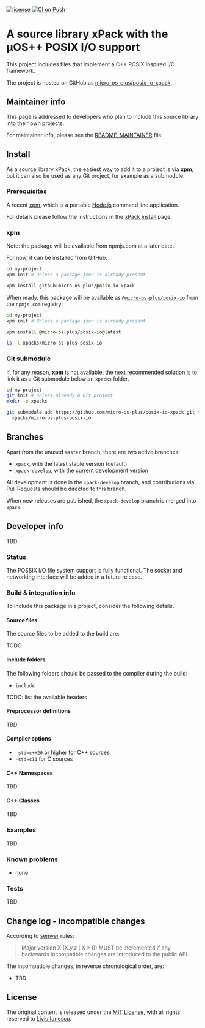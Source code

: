 [![license](https://img.shields.io/github/license/micro-os-plus/posix-io-xpack)](https://github.com/micro-os-plus/posix-io-xpack/blob/xpack/LICENSE)
[![CI on Push](https://github.com/micro-os-plus/posix-io-xpack/actions/workflows/CI.yml/badge.svg)](https://github.com/micro-os-plus/posix-io-xpack/actions/workflows/CI.yml)

# A source library xPack with the µOS++ POSIX I/O support

This project includes files that implement a C++ POSIX inspired I/O framework.

The project is hosted on GitHub as
[micro-os-plus/posix-io-xpack](https://github.com/micro-os-plus/posix-io-xpack).

## Maintainer info

This page is addressed to developers who plan to include this source
library into their own projects.

For maintainer info, please see the
[README-MAINTAINER](README-MAINTAINER.md) file.

## Install

As a source library xPack, the easiest way to add it to a project is via
**xpm**, but it can also be used as any Git project, for example as a submodule.

### Prerequisites

A recent [xpm](https://xpack.github.io/xpm/),
which is a portable [Node.js](https://nodejs.org/) command line application.

For details please follow the instructions in the
[xPack install](https://xpack.github.io/install/) page.

### xpm

Note: the package will be available from npmjs.com at a later date.

For now, it can be installed from GitHub:

```sh
cd my-project
xpm init # Unless a package.json is already present

xpm install github:micro-os-plus/posix-io-xpack
```

When ready, this package will be available as
[`@micro-os-plus/posix-io`](https://www.npmjs.com/package/@micro-os-plus/posix-io)
from the `npmjs.com` registry:

```sh
cd my-project
xpm init # Unless a package.json is already present

xpm install @micro-os-plus/posix-io@latest

ls -l xpacks/micro-os-plus-posix-io
```

### Git submodule

If, for any reason, **xpm** is not available, the next recommended
solution is to link it as a Git submodule below an `xpacks` folder.

```sh
cd my-project
git init # Unless already a Git project
mkdir -p xpacks

git submodule add https://github.com/micro-os-plus/posix-io-xpack.git \
  xpacks/micro-os-plus-posix-io
```

## Branches

Apart from the unused `master` branch, there are two active branches:

- `xpack`, with the latest stable version (default)
- `xpack-develop`, with the current development version

All development is done in the `xpack-develop` branch, and contributions via
Pull Requests should be directed to this branch.

When new releases are published, the `xpack-develop` branch is merged
into `xpack`.

## Developer info

TBD

### Status

The POSSIX I/O file system support is fully functional.
The socket and networking interface will be added in a future release.

### Build & integration info

To include this package in a project, consider the following details.

#### Source files

The source files to be added to the build are:

TODO

#### Include folders

The following folders should be passed to the compiler during the build:

- `include`

TODO: list the available headers

#### Preprocessor definitions

TBD

#### Compiler options

- `-std=c++20` or higher for C++ sources
- `-std=c11` for C sources

#### C++ Namespaces

TBD

#### C++ Classes

TBD

### Examples

TBD

### Known problems

- none

### Tests

TBD

## Change log - incompatible changes

According to [semver](https://semver.org) rules:

> Major version X (X.y.z | X > 0) MUST be incremented if any
backwards incompatible changes are introduced to the public API.

The incompatible changes, in reverse chronological order,
are:

- TBD

## License

The original content is released under the
[MIT License](https://opensource.org/licenses/MIT/),
with all rights reserved to
[Liviu Ionescu](https://github.com/ilg-ul/).
